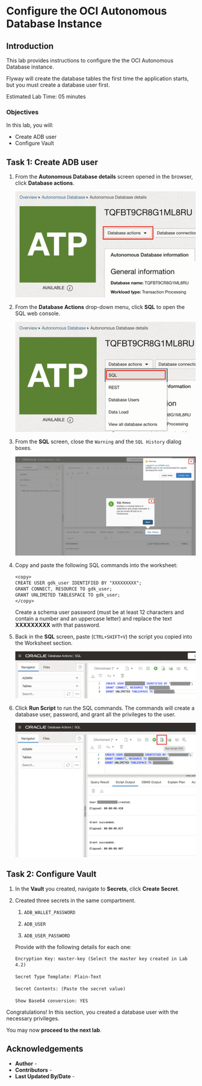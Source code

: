 # Configure the OCI Autonomous Database Instance

## Introduction

This lab provides instructions to configure the the OCI Autonomous Database instance.

Flyway will create the database tables the first time the application starts, but you must create a database user first.

Estimated Lab Time: 05 minutes

### Objectives

In this lab, you will:

* Create ADB user
* Configure Vault

## Task 1: Create ADB user

1. From the **Autonomous Database details** screen opened in the browser, click **Database actions**.

   ![ADB Database Actions](./images/adb-db-actions.jpg#input)

2. From the **Database Actions** drop-down menu, click **SQL** to open the SQL web console.

   ![ADB Database Actions Launch SQL](./images/adb-db-actions-dev-sql.jpg#input)

3. From the **SQL** screen, close the `Warning` and the `SQL History` dialog boxes.

   ![ADB Database Actions SQL](./images/adb-db-actions-sql.jpg#input)

4. Copy and paste the following SQL commands into the worksheet:

    ```
	<copy>
    CREATE USER gdk_user IDENTIFIED BY "XXXXXXXXX";
    GRANT CONNECT, RESOURCE TO gdk_user;
    GRANT UNLIMITED TABLESPACE TO gdk_user;
    </copy>
    ```

    Create a schema user password (must be at least 12 characters and contain a number and an uppercase letter) and replace the text **XXXXXXXXX** with that password.

5. Back in the **SQL** screen, paste (`CTRL+SHIFT+V`) the script you copied into the Worksheet section.

   ![Paste create ADB user and pass](./images/paste-create-db-user-pass.jpg#input)

7. Click **Run Script** to run the SQL commands. The commands will create a database user, password, and grant all the privileges to the user. 

   ![ADB user and pass created](./images/run-db-user-pass.jpg#input)

## Task 2: Configure Vault

1. In the **Vault** you created, navigate to **Secrets**, click **Create Secret**.

2. Created three secrets in the same compartment.

    1. `ADB_WALLET_PASSWORD`

    2. `ADB_USER`

    3. `ADB_USER_PASSWORD`

    Provide with the following details for each one:

    ```
    Encryption Key: master-key (Select the master key created in Lab 4.2)

    Secret Type Template: Plain-Text

    Secret Contents: (Paste the secret value)

    Show Base64 conversion: YES
    ```

Congratulations! In this section, you created a database user with the necessary privileges.

You may now **proceed to the next lab**.

## Acknowledgements

* **Author** - [](var:author)
* **Contributors** - [](var:contributors)
* **Last Updated By/Date** - [](var:last_updated)
